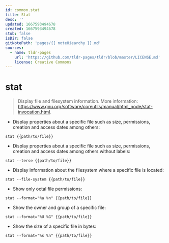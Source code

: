 ```yaml
---
id: common.stat
title: Stat
desc: ''
updated: 1667593494678
created: 1667593494678
stub: false
isDir: false
gitNotePath: 'pages/{{ noteHiearchy }}.md'
sources:
  - name: tldr-pages
    url: 'https://github.com/tldr-pages/tldr/blob/master/LICENSE.md'
    license: Creative Commons
---
```

# stat

> Display file and filesystem information.
> More information: <https://www.gnu.org/software/coreutils/manual/html_node/stat-invocation.html>.

- Display properties about a specific file such as size, permissions, creation and access dates among others:

`stat {{path/to/file}}`

- Display properties about a specific file such as size, permissions, creation and access dates among others without labels:

`stat --terse {{path/to/file}}`

- Display information about the filesystem where a specific file is located:

`stat --file-system {{path/to/file}}`

- Show only octal file permissions:

`stat --format="%a %n" {{path/to/file}}`

- Show the owner and group of a specific file:

`stat --format="%U %G" {{path/to/file}}`

- Show the size of a specific file in bytes:

`stat --format="%s %n" {{path/to/file}}`

